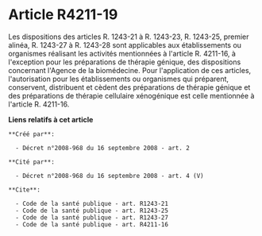 # Article R4211-19

Les dispositions des articles R. 1243-21 à R. 1243-23, R. 1243-25, premier alinéa, R. 1243-27 à R. 1243-28 sont applicables
aux établissements ou organismes réalisant les activités mentionnées à l'article R. 4211-16, à l'exception pour les
préparations de thérapie génique, des dispositions concernant l'Agence de la biomédecine. Pour l'application de ces articles,
l'autorisation pour les établissements ou organismes qui préparent, conservent, distribuent et cèdent des préparations de
thérapie génique et des préparations de thérapie cellulaire xénogénique est celle mentionnée à l'article R. 4211-16.

**Liens relatifs à cet article**

	**Créé par**:

	  - Décret n°2008-968 du 16 septembre 2008 - art. 2

	**Cité par**:

	  - Décret n°2008-968 du 16 septembre 2008 - art. 4 (V)

	**Cite**:

	  - Code de la santé publique - art. R1243-21
	  - Code de la santé publique - art. R1243-25
	  - Code de la santé publique - art. R1243-27
	  - Code de la santé publique - art. R4211-16
